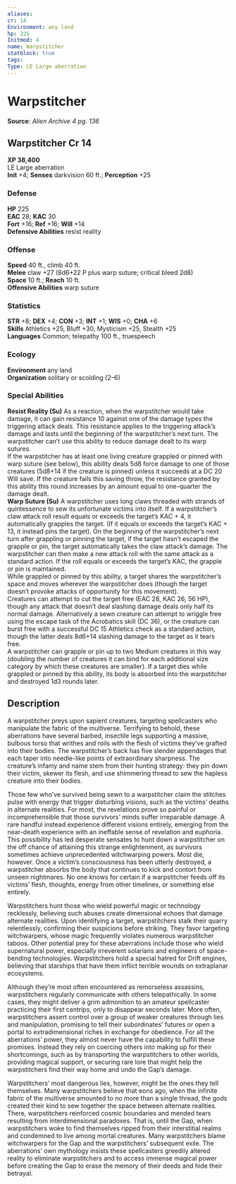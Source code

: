 ```yaml
---
aliases: 
cr: 14
Environment: any land
hp: 225
Initmod: 4
name: Warpstitcher
statblock: true
tags: 
Type: LE Large aberration
---
```



# Warpstitcher

**Source**:  _Alien Archive 4 pg. 136_

## Warpstitcher Cr 14

**XP 38,400**  
LE Large aberration  
**Init** +4; **Senses** darkvision 60 ft.; **Perception** +25  

### Defense

**HP** 225  
**EAC** 28; **KAC** 30  
**Fort** +16; **Ref** +16; **Will** +14  
**Defensive Abilities** resist reality  

### Offense

**Speed** 40 ft., climb 40 ft.  
**Melee** claw +27 (8d6+22 P plus warp suture; critical bleed 2d8)  
**Space** 10 ft.; **Reach** 10 ft.  
**Offensive Abilities** warp suture

### Statistics

**STR** +8; **DEX** +4; **CON** +3; **INT** +1; **WIS** +0; **CHA** +6  
**Skills** Athletics +25, Bluff +30, Mysticism +25, Stealth +25  
**Languages** Common; telepathy 100 ft., truespeech

### Ecology

**Environment** any land  
**Organization** solitary or scolding (2–6)

### Special Abilities

**Resist Reality (Su)** As a reaction, when the warpstitcher would take damage, it can gain resistance 10 against one of the damage types the triggering attack deals. This resistance applies to the triggering attack’s damage and lasts until the beginning of the warpstitcher’s next turn. The warpstitcher can’t use this ability to reduce damage dealt to its warp sutures.  
If the warpstitcher has at least one living creature grappled or pinned with warp suture (see below), this ability deals 5d8 force damage to one of those creatures (5d8+14 if the creature is pinned) unless it succeeds at a DC 20 Will save. If the creature fails this saving throw, the resistance granted by this ability this round increases by an amount equal to one-quarter the damage dealt.  
**Warp Suture (Su)** A warpstitcher uses long claws threaded with strands of quintessence to sew its unfortunate victims into itself. If a warpstitcher’s claw attack roll result equals or exceeds the target’s KAC + 4, it automatically grapples the target. (If it equals or exceeds the target’s KAC + 13, it instead pins the target). On the beginning of the warpstitcher’s next turn after grappling or pinning the target, if the target hasn’t escaped the grapple or pin, the target automatically takes the claw attack’s damage. The warpstitcher can then make a new attack roll with the same attack as a standard action. If the roll equals or exceeds the target’s KAC, the grapple or pin is maintained.  
While grappled or pinned by this ability, a target shares the warpstitcher’s space and moves wherever the warpstitcher does (though the target doesn’t provoke attacks of opportunity for this movement).  
Creatures can attempt to cut the target free (EAC 28, KAC 26, 56 HP), though any attack that doesn’t deal slashing damage deals only half its normal damage. Alternatively a sewn creature can attempt to wriggle free using the escape task of the Acrobatics skill (DC 36), or the creature can burst free with a successful DC 15 Athletics check as a standard action, though the latter deals 8d6+14 slashing damage to the target as it tears free.  
A warpstitcher can grapple or pin up to two Medium creatures in this way (doubling the number of creatures it can bind for each additional size category by which these creatures are smaller). If a target dies while grappled or pinned by this ability, its body is absorbed into the warpstitcher and destroyed 1d3 rounds later.

## Description

A warpstitcher preys upon sapient creatures, targeting spellcasters who manipulate the fabric of the multiverse. Terrifying to behold, these aberrations have several barbed, insectile legs supporting a massive, bulbous torso that writhes and roils with the flesh of victims they’ve grafted into their bodies. The warpstitcher’s back has five slender appendages that each taper into needle-like points of extraordinary sharpness. The creature’s infamy and name stem from their hunting strategy: they pin down their victim, skewer its flesh, and use shimmering thread to sew the hapless creature into their bodies.

Those few who’ve survived being sewn to a warpstitcher claim the stitches pulse with energy that trigger disturbing visions, such as the victims’ deaths in alternate realities. For most, the revelations prove so painful or incomprehensible that those survivors’ minds suffer irreparable damage. A rare handful instead experience different visions entirely, emerging from the near-death experience with an ineffable sense of revelation and euphoria. This possibility has led desperate sensates to hunt down a warpstitcher on the off chance of attaining this strange enlightenment, as survivors sometimes achieve unprecedented witchwarping powers. Most die, however. Once a victim’s consciousness has been utterly destroyed, a warpstitcher absorbs the body that continues to kick and contort from unseen nightmares. No one knows for certain if a warpstitcher feeds off its victims’ flesh, thoughts, energy from other timelines, or something else entirely.

Warpstitchers hunt those who wield powerful magic or technology recklessly, believing such abuses create dimensional echoes that damage alternate realities. Upon identifying a target, warpstitchers stalk their quarry relentlessly, confirming their suspicions before striking. They favor targeting witchwarpers, whose magic frequently violates numerous warpstitcher taboos. Other potential prey for these aberrations include those who wield supernatural power, especially irreverent solarians and engineers of space-bending technologies. Warpstitchers hold a special hatred for Drift engines, believing that starships that have them inflict terrible wounds on extraplanar ecosystems.

Although they’re most often encountered as remorseless assassins, warpstitchers regularly communicate with others telepathically. In some cases, they might deliver a grim admonition to an amateur spellcaster practicing their first cantrips, only to disappear seconds later. More often, warpstitchers assert control over a group of weaker creatures through lies and manipulation, promising to tell their subordinates’ futures or open a portal to extradimensional riches in exchange for obedience. For all the aberrations’ power, they almost never have the capability to fulfill these promises. Instead they rely on coercing others into making up for their shortcomings, such as by transporting the warpstitchers to other worlds, providing magical support, or securing rare lore that might help the warpstitchers find their way home and undo the Gap’s damage.

Warpstitchers’ most dangerous lies, however, might be the ones they tell themselves. Many warpstitchers believe that eons ago, when the infinite fabric of the multiverse amounted to no more than a single thread, the gods created their kind to sew together the space between alternate realities. There, warpstitchers reinforced cosmic boundaries and mended tears resulting from interdimensional paradoxes. That is, until the Gap, when warpstitchers woke to find themselves ripped from their interstitial realms and condemned to live among mortal creatures. Many warpstitchers blame witchwarpers for the Gap and the warpstitchers’ subsequent exile. The aberrations’ own mythology insists these spellcasters greedily altered reality to eliminate warpstitchers and to access immense magical power before creating the Gap to erase the memory of their deeds and hide their betrayal.
